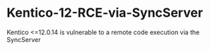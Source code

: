 # Kentico-12-RCE-via-SyncServer
Kentico &lt;=12.0.14 is vulnerable to a remote code execution via the SyncServer
